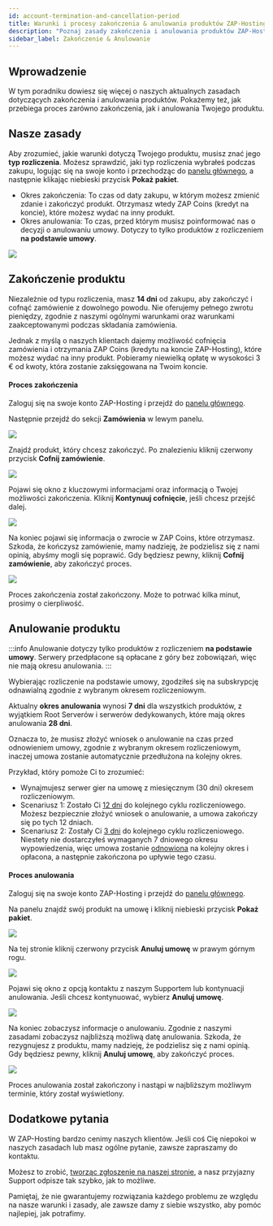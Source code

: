 ```yaml
---
id: account-termination-and-cancellation-period
title: Warunki i procesy zakończenia & anulowania produktów ZAP-Hosting
description: "Poznaj zasady zakończenia i anulowania produktów ZAP-Hosting, aby skutecznie zarządzać swoim produktem i otrzymać kredyt na koncie → Dowiedz się więcej teraz"
sidebar_label: Zakończenie & Anulowanie
---
```


## Wprowadzenie

W tym poradniku dowiesz się więcej o naszych aktualnych zasadach dotyczących zakończenia i anulowania produktów. Pokażemy też, jak przebiega proces zarówno zakończenia, jak i anulowania Twojego produktu.

## Nasze zasady

Aby zrozumieć, jakie warunki dotyczą Twojego produktu, musisz znać jego **typ rozliczenia**. Możesz sprawdzić, jaki typ rozliczenia wybrałeś podczas zakupu, logując się na swoje konto i przechodząc do [panelu głównego](https://zap-hosting.com/en/customer/), a następnie klikając niebieski przycisk **Pokaż pakiet**.

- Okres zakończenia: To czas od daty zakupu, w którym możesz zmienić zdanie i zakończyć produkt. Otrzymasz wtedy ZAP Coins (kredyt na koncie), które możesz wydać na inny produkt.
- Okres anulowania: To czas, przed którym musisz poinformować nas o decyzji o anulowaniu umowy. Dotyczy to tylko produktów z rozliczeniem **na podstawie umowy**.

![](https://screensaver01.zap-hosting.com/index.php/s/DwktektyCP4jfLM/preview)

## Zakończenie produktu

Niezależnie od typu rozliczenia, masz **14 dni** od zakupu, aby zakończyć i cofnąć zamówienie z dowolnego powodu. Nie oferujemy pełnego zwrotu pieniędzy, zgodnie z naszymi ogólnymi warunkami oraz warunkami zaakceptowanymi podczas składania zamówienia.

Jednak z myślą o naszych klientach dajemy możliwość cofnięcia zamówienia i otrzymania ZAP Coins (kredytu na koncie ZAP-Hosting), które możesz wydać na inny produkt. Pobieramy niewielką opłatę w wysokości 3 € od kwoty, która zostanie zaksięgowana na Twoim koncie.

#### Proces zakończenia

Zaloguj się na swoje konto ZAP-Hosting i przejdź do [panelu głównego](https://zap-hosting.com/en/customer/).

Następnie przejdź do sekcji **Zamówienia** w lewym panelu.

![](https://screensaver01.zap-hosting.com/index.php/s/TYJ5oGkDMyb6XQD/preview)

Znajdź produkt, który chcesz zakończyć. Po znalezieniu kliknij czerwony przycisk **Cofnij zamówienie**.

![](https://screensaver01.zap-hosting.com/index.php/s/2QEABQLPMWxy28q/preview)

Pojawi się okno z kluczowymi informacjami oraz informacją o Twojej możliwości zakończenia. Kliknij **Kontynuuj cofnięcie**, jeśli chcesz przejść dalej.

![](https://screensaver01.zap-hosting.com/index.php/s/8nB5LWn6xibnFf6/preview)

Na koniec pojawi się informacja o zwrocie w ZAP Coins, które otrzymasz. Szkoda, że kończysz zamówienie, mamy nadzieję, że podzielisz się z nami opinią, abyśmy mogli się poprawić. Gdy będziesz pewny, kliknij **Cofnij zamówienie**, aby zakończyć proces.

![](https://screensaver01.zap-hosting.com/index.php/s/SYmz97Pc65qSbW8/preview)

Proces zakończenia został zakończony. Może to potrwać kilka minut, prosimy o cierpliwość.

## Anulowanie produktu

:::info
Anulowanie dotyczy tylko produktów z rozliczeniem **na podstawie umowy**. Serwery przedpłacone są opłacane z góry bez zobowiązań, więc nie mają okresu anulowania.
:::

Wybierając rozliczenie na podstawie umowy, zgodziłeś się na subskrypcję odnawialną zgodnie z wybranym okresem rozliczeniowym.

Aktualny **okres anulowania** wynosi **7 dni** dla wszystkich produktów, z wyjątkiem Root Serverów i serwerów dedykowanych, które mają okres anulowania **28 dni**.

Oznacza to, że musisz złożyć wniosek o anulowanie na czas przed odnowieniem umowy, zgodnie z wybranym okresem rozliczeniowym, inaczej umowa zostanie automatycznie przedłużona na kolejny okres.

Przykład, który pomoże Ci to zrozumieć:

- Wynajmujesz serwer gier na umowę z miesięcznym (30 dni) okresem rozliczeniowym.
- Scenariusz 1: Zostało Ci <u>12 dni</u> do kolejnego cyklu rozliczeniowego. Możesz bezpiecznie złożyć wniosek o anulowanie, a umowa zakończy się po tych 12 dniach.
- Scenariusz 2: Zostały Ci <u>3 dni</u> do kolejnego cyklu rozliczeniowego. Niestety nie dostarczyłeś wymaganych 7 dniowego okresu wypowiedzenia, więc umowa zostanie <u>odnowiona</u> na kolejny okres i opłacona, a następnie zakończona po upływie tego czasu.

#### Proces anulowania

Zaloguj się na swoje konto ZAP-Hosting i przejdź do [panelu głównego](https://zap-hosting.com/en/customer/).

Na panelu znajdź swój produkt na umowę i kliknij niebieski przycisk **Pokaż pakiet**.

![](https://screensaver01.zap-hosting.com/index.php/s/Ep7QPaLiwJSS82N/preview)

Na tej stronie kliknij czerwony przycisk **Anuluj umowę** w prawym górnym rogu.

![](https://screensaver01.zap-hosting.com/index.php/s/cTwq7FD6pZzRyBb/preview)

Pojawi się okno z opcją kontaktu z naszym Supportem lub kontynuacji anulowania. Jeśli chcesz kontynuować, wybierz **Anuluj umowę**.

![](https://screensaver01.zap-hosting.com/index.php/s/WqWsCLw9x9jP6Xe/preview)

Na koniec zobaczysz informacje o anulowaniu. Zgodnie z naszymi zasadami zobaczysz najbliższą możliwą datę anulowania. Szkoda, że rezygnujesz z produktu, mamy nadzieję, że podzielisz się z nami opinią. Gdy będziesz pewny, kliknij **Anuluj umowę**, aby zakończyć proces.

![](https://screensaver01.zap-hosting.com/index.php/s/DE9tFcJNZTHdR96/preview)

Proces anulowania został zakończony i nastąpi w najbliższym możliwym terminie, który został wyświetlony.

## Dodatkowe pytania

W ZAP-Hosting bardzo cenimy naszych klientów. Jeśli coś Cię niepokoi w naszych zasadach lub masz ogólne pytanie, zawsze zapraszamy do kontaktu.

Możesz to zrobić, [tworząc zgłoszenie na naszej stronie](https://zap-hosting.com/en/customer/support/), a nasz przyjazny Support odpisze tak szybko, jak to możliwe.

Pamiętaj, że nie gwarantujemy rozwiązania każdego problemu ze względu na nasze warunki i zasady, ale zawsze damy z siebie wszystko, aby pomóc najlepiej, jak potrafimy.